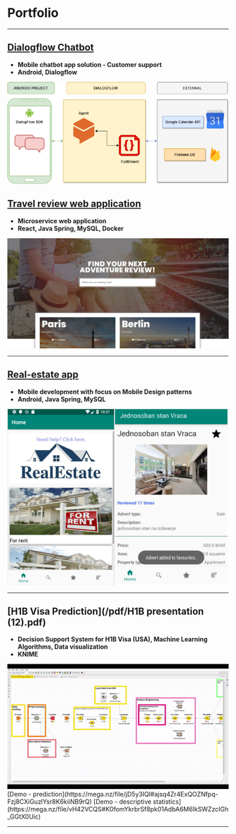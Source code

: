 # Portfolio

---
## [Dialogflow Chatbot](/chatbot)
- **Mobile chatbot app solution - Customer support**
- **Android, Dialogflow**
<img src="images/graph_dialogflow (1).png"/>

## [Travel review web application](/sample_page)
- **Microservice web application**
- **React, Java Spring, MySQL, Docker**
<img src="images/front_travel_review.PNG"/>

---
## [Real-estate app](/realestate)
- **Mobile development with focus on Mobile Design patterns**
- **Android, Java Spring, MySQL**
<img src="images/real_estate_combined.jpg"/>


---
## [H1B Visa Prediction](/pdf/H1B presentation (12).pdf)
- **Decision Support System for H1B Visa (USA), Machine Learning Algorithms, Data visualization**
- **KNIME**
<img src="images/gif_h1b.gif"/>
[Demo - prediction](https://mega.nz/file/jD5y3IQI#ajsq4Zr4ExQOZNfpq-Fzj8CXiGuzlYsr8K6kiiNB9rQ)
[Demo - descriptive statistics](https://mega.nz/file/vH42VCQS#K0fomYkrbrSf8pk01AdbA6M6IkSWZzcIGh_GGtX0Uic)

---


